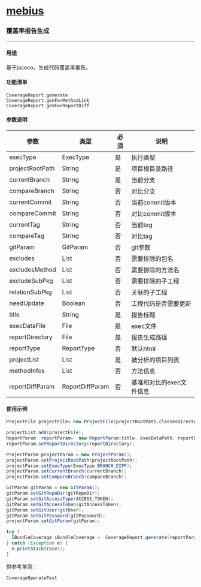# [mebius](https://g.hz.netease.com/qa-tech/mebius)

### 覆盖率报告生成

------

#### 用途

基于jacoco，生成代码覆盖率报告。

#### 功能清单

```
CoverageReport.generate
CoverageReport.genForMethodLink
CoverageReport.genForReportDiff
```

#### 参数说明

| 参数            | 类型            | 必须 | 说明                     |
| --------------- | --------------- | ---- | ------------------------ |
| execType        | ExecType        | 是   | 执行类型                 |
| projectRootPath | String          | 是   | 项目根目录路径           |
| currentBranch   | String          | 是   | 当前分支                 |
| compareBranch   | String          | 否   | 对比分支                 |
| currentCommit   | String          | 否   | 当前commit版本           |
| compareCommit   | String          | 否   | 对比commit版本           |
| currentTag      | String          | 否   | 当前tag                  |
| compareTag      | String          | 否   | 对比tag                  |
| gitParam        | GitParam        | 否   | git参数                  |
| excludes        | List            | 否   | 需要排除的包名           |
| excludesMethod  | List            | 否   | 需要排除的方法名         |
| excludeSubPkg   | List            | 否   | 需要排除的子工程         |
| relationSubPkg  | List            | 否   | 关联的子工程             |
| needUpdate      | Boolean         | 否   | 工程代码是否需要更新     |
| title           | String          | 是   | 报告标题                 |
| execDataFile    | File            | 是   | exec文件                 |
| reportDirectory | File            | 是   | 报告生成路径             |
| reportType      | ReportType      | 否   | 默认html                 |
| projectList     | List            | 是   | 被分析的项目列表         |
| methodInfos     | List            | 否   | 方法信息                 |
| reportDiffParam | ReportDiffParam | 否   | 基准和对比的exec文件信息 |

#### 使用示例

```java
ProjectFile projectFile= new ProjectFile(projectRootPath,classesDirectory,sourceDirectory);

projectList.add(projectFile);
ReportParam  reportParam=  new ReportParam(title, execDataPath, reportDirectoryPath, reportType, this.projectList);
reportParam.setReportDirectory(reportDirectory);

ProjectParam projectParam = new ProjectParam();
projectParam.setProjectRootPath(projectRootPath);
projectParam.setExecType(ExecType.BRANCH_DIFF);
projectParam.setCurrentBranch(currentBranch);
projectParam.setCompareBranch(compareBranch);

GitParam gitParam = new GitParam();
gitParam.setGitRepoDir(gitRepoDir);
gitParam.setGitAccessType(ACCESS_TOKEN);
gitParam.setGitAccessToken(gitAccessToken);
gitParam.setGitUser(gitUser);
gitParam.setGitPassword(gitPassword);
projectParam.setGitParam(gitParam);

try {
  IBundleCoverage iBundleCoverage =  CoverageReport.generate(reportParam,projectParam);
} catch (Exception e) {
  e.printStackTrace();
}
```
供参考单测：
```
CoverageOperateTest
```

